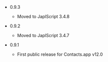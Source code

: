 - 0.9.3

  - Moved to JaplScript 3.4.8


- 0.9.2

  - Moved to JaplScript 3.4.7

 
- 0.9.1

  - First public release for Contacts.app v12.0
